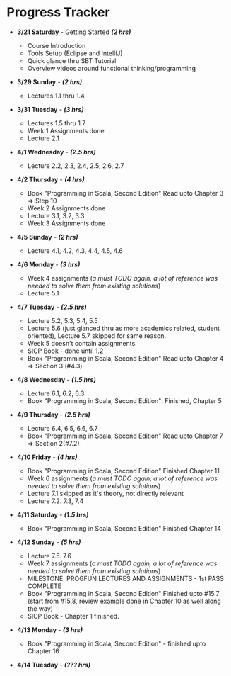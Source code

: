 # Progress Tracker

* **3/21 Saturday** - Getting Started ***(2 hrs)***
  * Course Introduction
  * Tools Setup (Eclipse and IntelliJ)
  * Quick glance thru SBT Tutorial
  * Overview videos around functional thinking/programming

* **3/29 Sunday** - ***(2 hrs)***
  * Lectures 1.1 thru 1.4
  

* **3/31 Tuesday** - ***(3 hrs)***
  * Lectures 1.5 thru 1.7
  * Week 1 Assignments done
  * Lecture 2.1
  
  
* **4/1 Wednesday** - ***(2.5 hrs)***  
  * Lecture 2.2, 2.3, 2.4, 2.5, 2.6, 2.7

  
* **4/2 Thursday** - ***(4 hrs)***  
  * Book "Programming in Scala, Second Edition" Read upto Chapter 3 => Step 10
  * Week 2 Assignments done
  * Lecture 3.1, 3.2, 3.3
  * Week 3 Assignments done
  
  
* **4/5 Sunday** - ***(2 hrs)***  
  * Lecture 4.1, 4.2, 4.3, 4.4, 4.5, 4.6
  
* **4/6 Monday** - ***(3 hrs)***  
  * Week 4 assignments (_a must TODO again, a lot of reference was needed to solve them from existing solutions_)
  * Lecture 5.1
  
  
* **4/7 Tuesday** - ***(2.5 hrs)***  
  * Lecture 5.2, 5.3, 5.4, 5.5  
  * Lecture 5.6 (just glanced thru as more academics related, student oriented), Lecture 5.7 skipped for same reason.
  * Week 5 doesn't contain assignments.
  * SICP Book - done until 1.2
  * Book "Programming in Scala, Second Edition" Read upto Chapter 4 => Section 3 (#4.3)
  
  
* **4/8 Wednesday** - ***(1.5 hrs)***  
  * Lecture 6.1, 6.2, 6.3 
  * Book "Programming in Scala, Second Edition": Finished, Chapter 5
  
  
* **4/9 Thursday** - ***(2.5 hrs)***  
  * Lecture 6.4, 6.5, 6.6, 6.7
  * Book "Programming in Scala, Second Edition" Read upto Chapter 7 => Section 2(#7.2)
  
  
* **4/10 Friday** - ***(4 hrs)***  
  * Book "Programming in Scala, Second Edition" Finished Chapter 11
  * Week 6 assignments (_a must TODO again, a lot of reference was needed to solve them from existing solutions_) 
  * Lecture 7.1 skipped as it's theory, not directly relevant
  * Lecture 7.2. 7.3, 7.4
  
* **4/11 Saturday** - ***(1.5 hrs)***  
  * Book "Programming in Scala, Second Edition" Finished Chapter 14  
  

* **4/12 Sunday** - ***(5 hrs)***  
  * Lecture 7.5. 7.6
  * Week 7 assignments (_a must TODO again, a lot of reference was needed to solve them from existing solutions_) 
  * MILESTONE: PROGFUN LECTURES AND ASSIGNMENTS - 1st PASS COMPLETE
  * Book "Programming in Scala, Second Edition" Finished upto #15.7 (start from #15.8, review example done in Chapter 10 as well along the way)
  * SICP Book - Chapter 1 finished.
  
* **4/13 Monday** - ***(3 hrs)***  
  * Book "Programming in Scala, Second Edition" - finished upto Chapter 16
  
* **4/14 Tuesday** - ***(??? hrs)***   
  